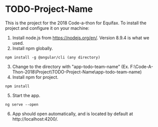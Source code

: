# TODO-Project-Name
This is the project for the 2018 Code-a-thon for Equifax.
To install the project and configure it on your machine:
  1. Install node.js from https://nodejs.org/en/. Version 8.9.4 is what we used.
  2. Install npm globally.
  ```
  npm install -g @angular/cli (any directory)
  ```
  3. Change to the directory with "app-todo-team-name" (Ex. F:\Code-A-Thon-2018\Project\TODO-Project-Name\app-todo-team-name)
  4. Install npm for project.
  ```
  npm install
  ```
  5. Start the app.
  ```
  ng serve --open
  ```
  6. App should open automatically, and is located by default at http://localhost:4200/.
